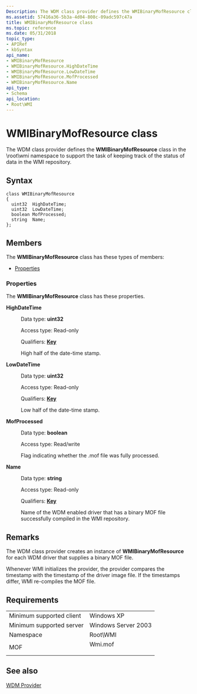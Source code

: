 ```yaml
---
Description: The WDM class provider defines the WMIBinaryMofResource class in the \\root\\wmi namespace to support the task of keeping track of the status of data in the WMI repository.
ms.assetid: 57416a36-5b3a-4d04-808c-09adc597c47a
title: WMIBinaryMofResource class
ms.topic: reference
ms.date: 05/31/2018
topic_type: 
- APIRef
- kbSyntax
api_name: 
- WMIBinaryMofResource
- WMIBinaryMofResource.HighDateTime
- WMIBinaryMofResource.LowDateTime
- WMIBinaryMofResource.MofProcessed
- WMIBinaryMofResource.Name
api_type: 
- Schema
api_location: 
- Root\WMI
---
```


# WMIBinaryMofResource class

The WDM class provider defines the **WMIBinaryMofResource** class in the \\root\\wmi namespace to support the task of keeping track of the status of data in the WMI repository.

## Syntax

``` syntax
class WMIBinaryMofResource
{
  uint32  HighDateTime;
  uint32  LowDateTime;
  boolean MofProcessed;
  string  Name;
};
```

## Members

The **WMIBinaryMofResource** class has these types of members:

-   [Properties](#properties)

### Properties

The **WMIBinaryMofResource** class has these properties.

<dl> <dt>

**HighDateTime**
</dt> <dd> <dl> <dt>

Data type: **uint32**
</dt> <dt>

Access type: Read-only
</dt> <dt>

Qualifiers: [**Key**](/windows/desktop/WmiSdk/standard-qualifiers)
</dt> </dl>

High half of the date-time stamp.

</dd> <dt>

**LowDateTime**
</dt> <dd> <dl> <dt>

Data type: **uint32**
</dt> <dt>

Access type: Read-only
</dt> <dt>

Qualifiers: [**Key**](/windows/desktop/WmiSdk/standard-qualifiers)
</dt> </dl>

Low half of the date-time stamp.

</dd> <dt>

**MofProcessed**
</dt> <dd> <dl> <dt>

Data type: **boolean**
</dt> <dt>

Access type: Read/write
</dt> </dl>

Flag indicating whether the .mof file was fully processed.

</dd> <dt>

**Name**
</dt> <dd> <dl> <dt>

Data type: **string**
</dt> <dt>

Access type: Read-only
</dt> <dt>

Qualifiers: [**Key**](/windows/desktop/WmiSdk/standard-qualifiers)
</dt> </dl>

Name of the WDM enabled driver that has a binary MOF file successfully compiled in the WMI repository.

</dd> </dl>

## Remarks

The WDM class provider creates an instance of **WMIBinaryMofResource** for each WDM driver that supplies a binary MOF file.

Whenever WMI initializes the provider, the provider compares the timestamp with the timestamp of the driver image file. If the timestamps differ, WMI re-compiles the MOF file.

## Requirements



|                                     |                                                                                    |
|-------------------------------------|------------------------------------------------------------------------------------|
| Minimum supported client<br/> | Windows XP<br/>                                                              |
| Minimum supported server<br/> | Windows Server 2003<br/>                                                     |
| Namespace<br/>                | Root\\WMI<br/>                                                               |
| MOF<br/>                      | <dl> <dt>Wmi.mof</dt> </dl> |



## See also

<dl> <dt>

[WDM Provider](wdm-provider.md)
</dt> </dl>

 

